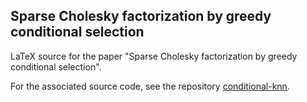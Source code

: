 ## Sparse Cholesky factorization by greedy conditional selection

LaTeX source for the paper "Sparse Cholesky
factorization by greedy conditional selection".

For the associated source code, see the repository
[conditional-knn](https://github.com/stephen-huan/conditional-knn).
